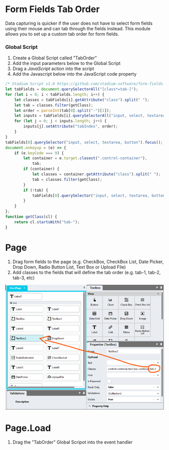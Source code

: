 # Form Fields Tab Order

Data capturing is quicker if the user does not have to select form fields using their mouse and can tab through the fields instead. This module allows you to set up a custom tab order for form fields. 

### Global Script
1. Create a Global Script called "TabOrder"
2. Add the input parameters below to the Global Script
3. Drag a *JavaScript* action into the script
4. Add the Javascript below into the JavaScript code property
```javascript
/* Stadium Script v1.0 https://github.com/stadium-software/form-fields-tab-order */
let tabFields = document.querySelectorAll("[class*=tab-]");
for (let i = 0; i < tabFields.length; i++) {
    let classes = tabFields[i].getAttribute("class").split(" ");
    let tab = classes.filter(getClass);
    let order = parseInt(tab[0].split("-")[1]);
    let inputs = tabFields[i].querySelectorAll("input, select, textarea, button:not(.datepicker-btn)");
    for (let j = 0; j < inputs.length; j++) {
        inputs[j].setAttribute("tabIndex", order);
    }
}
tabFields[0].querySelector("input, select, textarea, button").focus();
document.onkeyup = (e) => {
    if (e.keyCode === 9) {
        let container = e.target.closest(".control-container"),
            tab;
        if (container) {
            let classes = container.getAttribute("class").split(" ");
            tab = classes.filter(getClass);
        }
        if (!tab) {
            tabFields[0].querySelector("input, select, textarea, button").focus();
        }
    }
};
function getClass(cl) {
    return cl.startsWith("tab-");
}
```

# Page
1. Drag form fields to the page (e.g. CheckBox, CheckBox List, Date Picker, Drop Down, Radio Button List, Text Box or Upload File)
2. Add classes to the fields that will define the tab order (e.g. tab-1, tab-2, tab-3, etc)

![](images/tab-order-class.png)

# Page.Load
1. Drag the "TabOrder" Global Scripot into the event handler